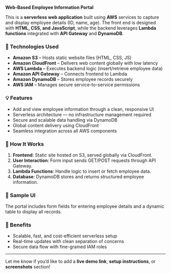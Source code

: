 **Web-Based Employee Information Portal**

This is a **serverless web application** built using **AWS** services to capture and display employee details (ID, name, age). The front end is designed with **HTML, CSS, and JavaScript**, while the backend leverages **Lambda functions** integrated with **API Gateway** and **DynamoDB**.

### 🔧 Technologies Used

* **Amazon S3** – Hosts static website files (HTML, CSS, JS)
* **Amazon CloudFront** – Delivers web content globally with low latency
* **AWS Lambda** – Executes backend logic (insert/retrieve employee data)
* **Amazon API Gateway** – Connects frontend to Lambda
* **Amazon DynamoDB** – Stores employee records securely
* **AWS IAM** – Manages secure service-to-service permissions

### 💡 Features

* Add and view employee information through a clean, responsive UI
* Serverless architecture — no infrastructure management required
* Secure and scalable data handling via DynamoDB
* Global content delivery using CloudFront
* Seamless integration across all AWS components

### 📂 How It Works

1. **Frontend**: Static site hosted on S3, served globally via CloudFront.
2. **User Interaction**: Form input sends GET/POST requests through API Gateway.
3. **Lambda Functions**: Handle logic to insert or fetch employee data.
4. **Database**: DynamoDB stores and returns structured employee information.

### 📸 Sample UI

The portal includes form fields for entering employee details and a dynamic table to display all records.

### 🚀 Benefits

* Scalable, fast, and cost-efficient serverless setup
* Real-time updates with clean separation of concerns
* Secure data flow with fine-grained IAM roles

---

Let me know if you’d like to add a **live demo link**, **setup instructions**, or **screenshots** section!
